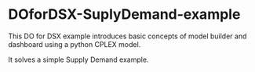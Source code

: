 # DOforDSX-SuplyDemand-example

This DO for DSX example introduces basic concepts of model builder and dashboard using a python CPLEX model.

It solves a simple Supply Demand example.
